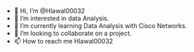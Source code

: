- 👋 Hi, I’m @Hlawal00032
- 👀 I’m interested in data Analysis.
- 🌱 I’m currently learning Data Analysis with Cisco Networks.
- 💞️ I’m looking to collaborate on a project.
- 📫 How to reach me Hlawal00032

<!---
Hlawal00032/Hlawal00032 is a ✨ special ✨ repository because its `README.md` (this file) appears on your GitHub profile.
You can click the Preview link to take a look at your changes.
--->

